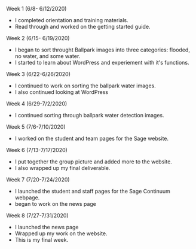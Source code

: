 Week 1 (6/8- 6/12/2020)
- I completed orientation and training materials. 
- Read through and worked on the getting started guide.

Week 2 (6/15- 6/19/2020)
- I began to sort throught Ballpark images into three categories: flooded, no water, and some water.
- I started to learn about WordPress and experiement with it's functions. 

Week 3 (6/22-6/26/2020)
- I continued to work on sorting the ballpark water images.
- I also continued looking at WordPress

Week 4 (6/29-7/2/2020)
- I continued sorting through ballpark water detection images.

Week 5 (7/6-7/10/2020)
- I worked on the student and team pages for the Sage website.

Week 6 (7/13-7/17/2020)
- I put together the group picture and added more to the website. 
- I also wrapped up my final deliverable. 

Week 7 (7/20-7/24/2020)
- I launched the student and staff pages for the Sage Continuum webpage.
- began to work on the news page 

Week 8 (7/27-7/31/2020)
- I launched the news page
- Wrapped up my work on the website.
- This is my final week. 
